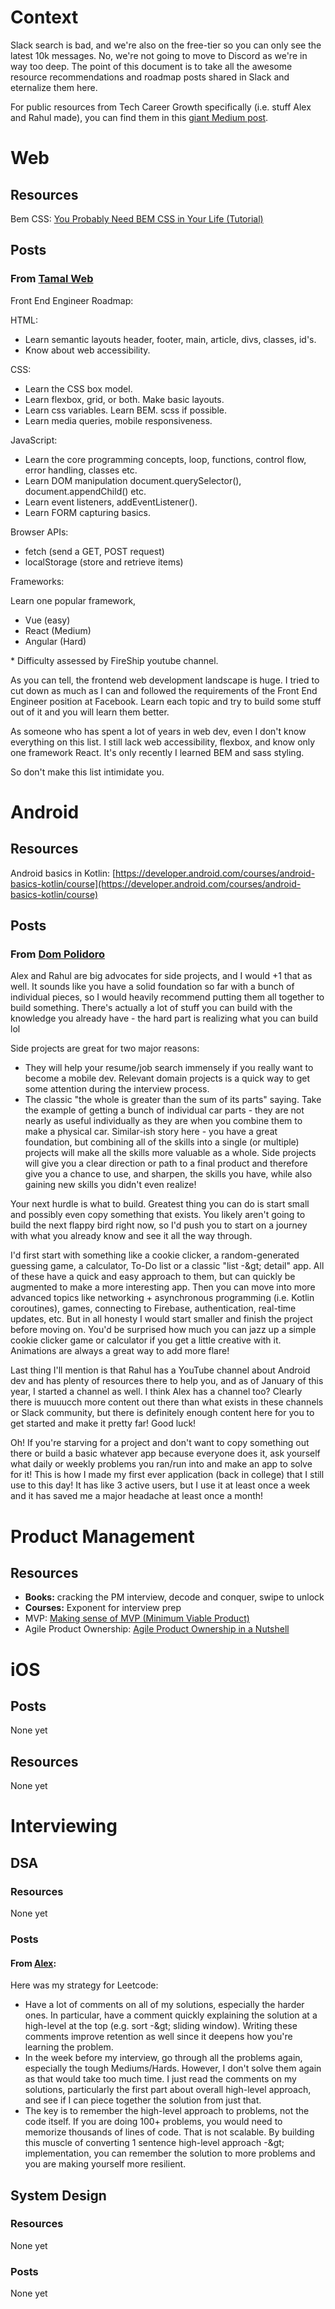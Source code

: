 # Context

Slack search is bad, and we&#39;re also on the free-tier so you can only see the latest 10k messages. No, we&#39;re not going to move to Discord as we&#39;re in way too deep. The point of this document is to take all the awesome resource recommendations and roadmap posts shared in Slack and eternalize them here.

For public resources from Tech Career Growth specifically (i.e. stuff Alex and Rahul made), you can find them in this [giant Medium post](https://chioualexander.medium.com/the-ultimate-guide-to-advance-your-career-in-tech-regularly-updated-7b2929355f31?sk=bb9fb981ecaee453f31119aac636290b).

# Web

## Resources

Bem CSS: [You Probably Need BEM CSS in Your Life (Tutorial)](https://www.youtube.com/watch?v=er1JEDuPbZQ)

## Posts

### From [Tamal Web](https://www.linkedin.com/in/tamalweb/)

Front End Engineer Roadmap:

HTML:

- Learn semantic layouts header, footer, main, article, divs, classes, id&#39;s.
- Know about web accessibility.

CSS:

- Learn the CSS box model.
- Learn flexbox, grid, or both. Make basic layouts.
- Learn css variables. Learn BEM. scss if possible.
- Learn media queries, mobile responsiveness.

JavaScript:

- Learn the core programming concepts, loop, functions, control flow, error handling, classes etc.
- Learn DOM manipulation document.querySelector(), document.appendChild() etc.
- Learn event listeners, addEventListener().
- Learn FORM capturing basics.

Browser APIs:

- fetch (send a GET, POST request)
- localStorage (store and retrieve items)

Frameworks:

Learn one popular framework,

- Vue (easy)
- React (Medium)
- Angular (Hard)

\* Difficulty assessed by FireShip youtube channel.

As you can tell, the frontend web development landscape is huge. I tried to cut down as much as I can and followed the requirements of the Front End Engineer position at Facebook. Learn each topic and try to build some stuff out of it and you will learn them better.

As someone who has spent a lot of years in web dev, even I don&#39;t know everything on this list. I still lack web accessibility, flexbox, and know only one framework React. It&#39;s only recently I learned BEM and sass styling.

So don&#39;t make this list intimidate you.

# Android

## Resources

Android basics in Kotlin: [https://developer.android.com/courses/android-basics-kotlin/course](https://developer.android.com/courses/android-basics-kotlin/course)

## Posts

### From [Dom Polidoro](https://www.linkedin.com/in/domenic-polidoro-802b72b4/)

Alex and Rahul are big advocates for side projects, and I would +1 that as well. It sounds like you have a solid foundation so far with a bunch of individual pieces, so I would heavily recommend putting them all together to build something. There&#39;s actually a lot of stuff you can build with the knowledge you already have - the hard part is realizing what you can build lol

Side projects are great for two major reasons:

- They will help your resume/job search immensely if you really want to become a mobile dev. Relevant domain projects is a quick way to get some attention during the interview process.
- The classic &quot;the whole is greater than the sum of its parts&quot; saying. Take the example of getting a bunch of individual car parts - they are not nearly as useful individually as they are when you combine them to make a physical car. Similar-ish story here - you have a great foundation, but combining all of the skills into a single (or multiple) projects will make all the skills more valuable as a whole. Side projects will give you a clear direction or path to a final product and therefore give you a chance to use, and sharpen, the skills you have, while also gaining new skills you didn&#39;t even realize!

Your next hurdle is what to build. Greatest thing you can do is start small and possibly even copy something that exists. You likely aren&#39;t going to build the next flappy bird right now, so I&#39;d push you to start on a journey with what you already know and see it all the way through.

I&#39;d first start with something like a cookie clicker, a random-generated guessing game, a calculator, To-Do list or a classic &quot;list -\&gt; detail&quot; app. All of these have a quick and easy approach to them, but can quickly be augmented to make a more interesting app. Then you can move into more advanced topics like networking + asynchronous programming (i.e. Kotlin coroutines), games, connecting to Firebase, authentication, real-time updates, etc. But in all honesty I would start smaller and finish the project before moving on. You&#39;d be surprised how much you can jazz up a simple cookie clicker game or calculator if you get a little creative with it. Animations are always a great way to add more flare!

Last thing I&#39;ll mention is that Rahul has a YouTube channel about Android dev and has plenty of resources there to help you, and as of January of this year, I started a channel as well. I think Alex has a channel too? Clearly there is muuucch more content out there than what exists in these channels or Slack community, but there is definitely enough content here for you to get started and make it pretty far! Good luck!

Oh! If you&#39;re starving for a project and don&#39;t want to copy something out there or build a basic whatever app because everyone does it, ask yourself what daily or weekly problems you ran/run into and make an app to solve for it! This is how I made my first ever application (back in college) that I still use to this day! It has like 3 active users, but I use it at least once a week and it has saved me a major headache at least once a month!

# Product Management

## Resources

- **Books:** cracking the PM interview, decode and conquer, swipe to unlock
- **Courses:** Exponent for interview prep
- MVP: [Making sense of MVP (Minimum Viable Product)](https://www.youtube.com/watch?v=0P7nCmln7PM)
- Agile Product Ownership: [Agile Product Ownership in a Nutshell](https://www.youtube.com/watch?v=502ILHjX9EE)

# iOS

## Posts
None yet

## Resources
None yet

# Interviewing

## DSA

### Resources
None yet

### Posts

#### From [Alex](https://www.linkedin.com/in/alexander-chiou/):

Here was my strategy for Leetcode:

- Have a lot of comments on all of my solutions, especially the harder ones. In particular, have a comment quickly explaining the solution at a high-level at the top (e.g. sort -\&gt; sliding window). Writing these comments improve retention as well since it deepens how you&#39;re learning the problem.
- In the week before my interview, go through all the problems again, especially the tough Mediums/Hards. However, I don&#39;t solve them again as that would take too much time. I just read the comments on my solutions, particularly the first part about overall high-level approach, and see if I can piece together the solution from just that.
- The key is to remember the high-level approach to problems, not the code itself. If you are doing 100+ problems, you would need to memorize thousands of lines of code. That is not scalable. By building this muscle of converting 1 sentence high-level approach -\&gt; implementation, you can remember the solution to more problems and you are making yourself more resilient.

## System Design

### Resources
None yet

### Posts
None yet
